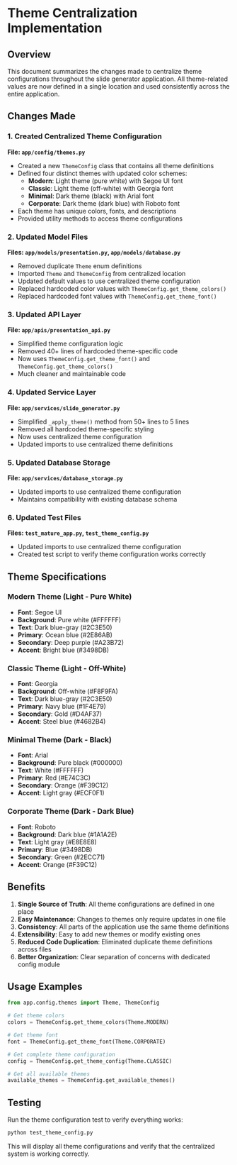 # Theme Centralization Implementation

## Overview
This document summarizes the changes made to centralize theme configurations throughout the slide generator application. All theme-related values are now defined in a single location and used consistently across the entire application.

## Changes Made

### 1. Created Centralized Theme Configuration
**File: `app/config/themes.py`**
- Created a new `ThemeConfig` class that contains all theme definitions
- Defined four distinct themes with updated color schemes:
  - **Modern**: Light theme (pure white) with Segoe UI font
  - **Classic**: Light theme (off-white) with Georgia font  
  - **Minimal**: Dark theme (black) with Arial font
  - **Corporate**: Dark theme (dark blue) with Roboto font
- Each theme has unique colors, fonts, and descriptions
- Provided utility methods to access theme configurations

### 2. Updated Model Files
**Files: `app/models/presentation.py`, `app/models/database.py`**
- Removed duplicate `Theme` enum definitions
- Imported `Theme` and `ThemeConfig` from centralized location
- Updated default values to use centralized theme configuration
- Replaced hardcoded color values with `ThemeConfig.get_theme_colors()`
- Replaced hardcoded font values with `ThemeConfig.get_theme_font()`

### 3. Updated API Layer
**File: `app/apis/presentation_api.py`**
- Simplified theme configuration logic
- Removed 40+ lines of hardcoded theme-specific code
- Now uses `ThemeConfig.get_theme_font()` and `ThemeConfig.get_theme_colors()`
- Much cleaner and maintainable code

### 4. Updated Service Layer
**File: `app/services/slide_generator.py`**
- Simplified `_apply_theme()` method from 50+ lines to 5 lines
- Removed all hardcoded theme-specific styling
- Now uses centralized theme configuration
- Updated imports to use centralized theme definitions

### 5. Updated Database Storage
**File: `app/services/database_storage.py`**
- Updated imports to use centralized theme configuration
- Maintains compatibility with existing database schema

### 6. Updated Test Files
**Files: `test_mature_app.py`, `test_theme_config.py`**
- Updated imports to use centralized theme configuration
- Created test script to verify theme configuration works correctly

## Theme Specifications

### Modern Theme (Light - Pure White)
- **Font**: Segoe UI
- **Background**: Pure white (#FFFFFF)
- **Text**: Dark blue-gray (#2C3E50)
- **Primary**: Ocean blue (#2E86AB)
- **Secondary**: Deep purple (#A23B72)
- **Accent**: Bright blue (#3498DB)

### Classic Theme (Light - Off-White)
- **Font**: Georgia
- **Background**: Off-white (#F8F9FA)
- **Text**: Dark blue-gray (#2C3E50)
- **Primary**: Navy blue (#1F4E79)
- **Secondary**: Gold (#D4AF37)
- **Accent**: Steel blue (#4682B4)

### Minimal Theme (Dark - Black)
- **Font**: Arial
- **Background**: Pure black (#000000)
- **Text**: White (#FFFFFF)
- **Primary**: Red (#E74C3C)
- **Secondary**: Orange (#F39C12)
- **Accent**: Light gray (#ECF0F1)

### Corporate Theme (Dark - Dark Blue)
- **Font**: Roboto
- **Background**: Dark blue (#1A1A2E)
- **Text**: Light gray (#E8E8E8)
- **Primary**: Blue (#3498DB)
- **Secondary**: Green (#2ECC71)
- **Accent**: Orange (#F39C12)

## Benefits

1. **Single Source of Truth**: All theme configurations are defined in one place
2. **Easy Maintenance**: Changes to themes only require updates in one file
3. **Consistency**: All parts of the application use the same theme definitions
4. **Extensibility**: Easy to add new themes or modify existing ones
5. **Reduced Code Duplication**: Eliminated duplicate theme definitions across files
6. **Better Organization**: Clear separation of concerns with dedicated config module

## Usage Examples

```python
from app.config.themes import Theme, ThemeConfig

# Get theme colors
colors = ThemeConfig.get_theme_colors(Theme.MODERN)

# Get theme font
font = ThemeConfig.get_theme_font(Theme.CORPORATE)

# Get complete theme configuration
config = ThemeConfig.get_theme_config(Theme.CLASSIC)

# Get all available themes
available_themes = ThemeConfig.get_available_themes()
```

## Testing

Run the theme configuration test to verify everything works:
```bash
python test_theme_config.py
```

This will display all theme configurations and verify that the centralized system is working correctly. 